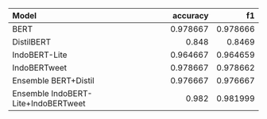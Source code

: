 | Model                               |   accuracy |       f1 |
|:------------------------------------|-----------:|---------:|
| BERT                                |   0.978667 | 0.978666 |
| DistilBERT                          |   0.848    | 0.8469   |
| IndoBERT-Lite                       |   0.964667 | 0.964659 |
| IndoBERTweet                        |   0.978667 | 0.978662 |
| Ensemble BERT+Distil                |   0.976667 | 0.976667 |
| Ensemble IndoBERT-Lite+IndoBERTweet |   0.982    | 0.981999 |